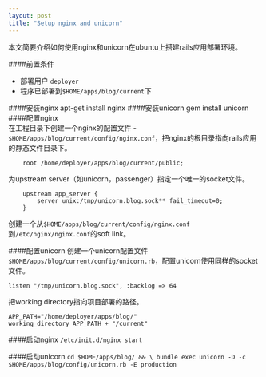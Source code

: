 ```yaml
---
layout: post
title: "Setup nginx and unicorn"
---
```

本文简要介绍如何使用nginx和unicorn在ubuntu上搭建rails应用部署环境。

####前置条件
+ 部署用户 `deployer`
+ 程序已部署到`$HOME/apps/blog/current`下

####安装nginx
    apt-get install nginx
####安装unicorn
	gem install unicorn
####配置nginx  
   在工程目录下创建一个nginx的配置文件 - `$HOME/apps/blog/current/config/nginx.conf`，把nginx的根目录指向rails应用的静态文件目录下。
  
   		root /home/deployer/apps/blog/current/public;    
   		
   为upstream server（如unicorn，passenger）指定一个唯一的socket文件。

   		upstream app_server { 
   			server unix:/tmp/unicorn.blog.sock** fail_timeout=0; 
   		}
   创建一个从`$HOME/apps/blog/current/config/nginx.conf`到`/etc/nginx/nginx.conf`的soft link。

####配置unicorn
创建一个unicorn配置文件`$HOME/apps/blog/current/config/unicorn.rb`，配置unicorn使用同样的socket文件。

	listen "/tmp/unicorn.blog.sock", :backlog => 64
把working directory指向项目部署的路径。	

	APP_PATH="/home/deployer/apps/blog/"
	working_directory APP_PATH + "/current"
	
####启动nginx
	`/etc/init.d/nginx start`
	
####启动unicorn
	`cd $HOME/apps/blog/ && \
	 bundle exec unicorn -D -c $HOME/apps/blog/config/unicorn.rb -E production`